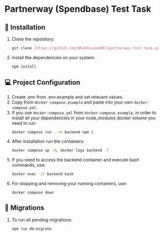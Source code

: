 # Partnerway (Spendbase) Test Task

## 📁 Installation
1. Clone the repository:
    ```bash
    git clone [https://github.com/WhatIsLove007/partnerway-test-task.git]
    ```
2. Install the dependencies on your system:
    ```bash
    npm install
    ```

## 💻 Project Configuration
1. Create .env from .env.example and set relevant values.
2. Copy from `docker-compose.example` and paste into your own `docker-compose.yml`.
3. If you use `docker-compose.yml` from `docker-compose.example`, in order to install all your dependencies in your node_modules docker volume you need to run:
   ```bash
   docker compose run --rm backend npm i
   ```
4. After installation run the containers:
   ```bash
   docker compose up -d; docker logs backend -f
   ```
5. If you need to access the backend container and execute bash commands, use:
   ```bash
   docker exec -it backend bash
   ```
5. For stopping and removing your running containers, use:
   ```bash
   docker compose down
   ```

## 🚀  Migrations
1. To run all pending migrations:
    ```bash
    npm run db:migrate
    ```